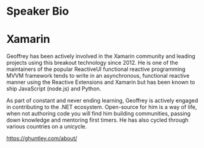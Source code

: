 # Speaker Bio

# Xamarin

Geoffrey has been actively involved in the Xamarin community and leading projects using this breakout technology since 2012. He is one of the maintainers of the popular ReactiveUI functional reactive programming MVVM framework tends to write in an asynchronous, functional reactive manner using the Reactive Extensions and Xamarin but has been known to ship JavaScript (node.js) and Python. 

As part of constant and never ending learning, Geoffrey is actively engaged in contributing to the .NET ecosystem. Open-source for him is a way of life, when not authoring code you will find him building communities, passing down knowledge and mentoring first timers. He has also cycled through various countries on a unicycle.

https://ghuntley.com/about/
